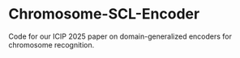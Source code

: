 # Chromosome-SCL-Encoder
Code for our ICIP 2025 paper on domain-generalized encoders for chromosome recognition.
